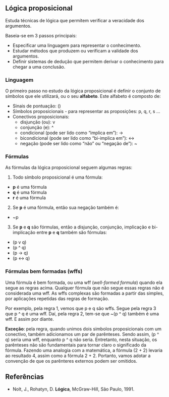 ## Lógica proposicional
Estuda técnicas de lógica que permitem verificar a veracidade dos argumentos.

Baseia-se em 3 passos principais:
- Especificar uma linguagem para representar o conhecimento.
- Estudar métodos que produzem ou verificam a validade dos argumentos.
- Definir sistemas de dedução que permitem derivar o conhecimento para chegar a uma conclusão.

### Linguagem
O primeiro passo no estudo da lógica proposicional é definir o conjunto de símbolos que ele utilizará, ou o seu **alfabeto**. Este
alfabeto é composto de:
- Sinais de pontuação: ()
- Símbolos proposicionais - para representar as proposições: p, q, r, s …
- Conectivos proposicionais: 
  - disjunção (ou): v
  - conjunção (e): ^
  - condicional (pode ser lido como “implica em”): →
  - bicondicional (pode ser lido como “bi-implica em”): ↔
  - negação (pode ser lido como “não” ou “negação de”): ~
  
### Fórmulas
As fórmulas da lógica proposicional seguem algumas regras:
1. Todo símbolo proposicional é uma fórmula:
  - **p** é uma fórmula
  - **q** é uma fórmula
  - **r** é uma fórmula
  
 2. Se **p** é uma fórmula, então sua negação também é:
  - ~p
 
 3. Se **p** e **q** são fórmulas, então a disjunção, conjunção, implicação e bi-implicação entre **p** e **q** também são fórmulas:
  - (p v q)
  - (p ^ q)
  - (p → q)
  - (p ↔ q)
  
 ### Fórmulas bem formadas (wffs)
 Uma fórmula é bem formada, ou uma wff (*well-formed formula*) quando ela segue as regras acima. Qualquer fórmula que não segue essas
 regras não é considerada uma wff. As wffs complexas são formadas a partir das simples, por aplicações repetidas das regras de formação.
 
 Por exemplo, pela regra 1, vemos que p e q são wffs. Segue pela regra 3 que p ^ q é uma wff. Daí, pela regra 2, tem-se que ~(p ^ q) 
 também é uma wff. E assim por diante.
 
 **Exceção**: pela regra, quando unimos dois simbolos proposicionais com um conectivo, também adicionamos um par de parênteses. Sendo assim, 
 (p ^ q) seria uma wff, enquanto p ^ q não seria. Entretanto, nesta situação, os parênteses não são fundamentais para tornar claro o 
 significado da fórmula. Fazendo uma analogia com a matemática, a fórmula (2 + 2) levaria ao resultado 4, assim como a fórmula 2 + 2.
 Portanto, vamos adotar a convenção de que os parênteres externos podem ser omitidos.
 
## Referências
- Nolt, J., Rohatyn, D. **Lógica**, McGraw-Hill, São Paulo, 1991.
